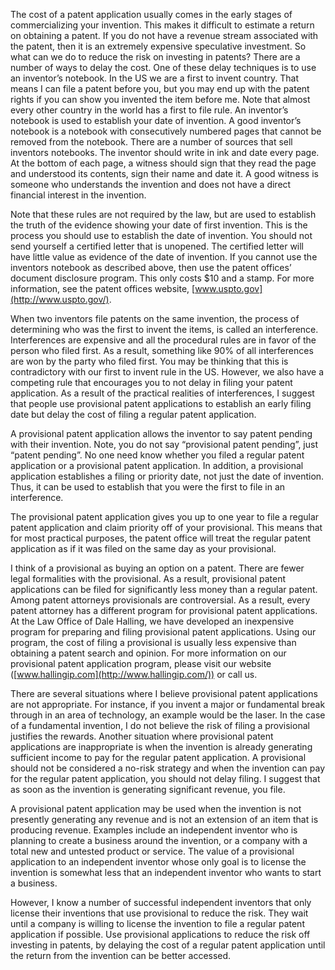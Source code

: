 
The cost of a patent application usually comes in the early stages of commercializing your invention. This makes it difficult to estimate a return on obtaining a patent. If you do not have a revenue stream associated with the patent, then it is an extremely expensive speculative investment. So what can we do to reduce the risk on investing in patents? There are a number of ways to delay the cost. One of these delay techniques is to use an inventor’s notebook. In the US we are a first to invent country. That means I can file a patent before you, but you may end up with the patent rights if you can show you invented the item before me. Note that almost every other country in the world has a first to file rule. An inventor’s notebook is used to establish your date of invention. A good inventor’s notebook is a notebook with consecutively numbered pages that cannot be removed from the notebook. There are a number of sources that sell inventors notebooks. The inventor should write in ink and date every page. At the bottom of each page, a witness should sign that they read the page and understood its contents, sign their name and date it. A good witness is someone who understands the invention and does not have a direct financial interest in the invention.

Note that these rules are not required by the law, but are used to establish the truth of the evidence showing your date of first invention. This is the process you should use to establish the date of invention. You should not send yourself a certified letter that is unopened. The certified letter will have little value as evidence of the date of invention. If you cannot use the inventors notebook as described above, then use the patent offices’ document disclosure program. This only costs $10 and a stamp. For more information, see the patent offices website, [www.uspto.gov](http://www.uspto.gov/).

When two inventors file patents on the same invention, the process of determining who was the first to invent the items, is called an interference. Interferences are expensive and all the procedural rules are in favor of the person who filed first. As a result, something like 90% of all interferences are won by the party who filed first. You may be thinking that this is contradictory with our first to invent rule in the US. However, we also have a competing rule that encourages you to not delay in filing your patent application. As a result of the practical realities of interferences, I suggest that people use provisional patent applications to establish an early filing date but delay the cost of filing a regular patent application.

A provisional patent application allows the inventor to say patent pending with their invention. Note, you do not say “provisional patent pending”, just “patent pending”. No one need know whether you filed a regular patent application or a provisional patent application. In addition, a provisional application establishes a filing or priority date, not just the date of invention. Thus, it can be used to establish that you were the first to file in an interference.

The provisional patent application gives you up to one year to file a regular patent application and claim priority off of your provisional. This means that for most practical purposes, the patent office will treat the regular patent application as if it was filed on the same day as your provisional.

I think of a provisional as buying an option on a patent. There are fewer legal formalities with the provisional. As a result, provisional patent applications can be filed for significantly less money than a regular patent. Among patent attorneys provisionals are controversial. As a result, every patent attorney has a different program for provisional patent applications. At the Law Office of Dale Halling, we have developed an inexpensive program for preparing and filing provisional patent applications. Using our program, the cost of filing a provisional is usually less expensive than obtaining a patent search and opinion. For more information on our provisional patent application program, please visit our website ([www.hallingip.com](http://www.hallingip.com/)) or call us.

There are several situations where I believe provisional patent applications are not appropriate. For instance, if you invent a major or fundamental break through in an area of technology, an example would be the laser. In the case of a fundamental invention, I do not believe the risk of filing a provisional justifies the rewards. Another situation where provisional patent applications are inappropriate is when the invention is already generating sufficient income to pay for the regular patent application. A provisional should not be considered a no-risk strategy and when the invention can pay for the regular patent application, you should not delay filing. I suggest that as soon as the invention is generating significant revenue, you file.

A provisional patent application may be used when the invention is not presently generating any revenue and is not an extension of an item that is producing revenue. Examples include an independent inventor who is planning to create a business around the invention, or a company with a total new and untested product or service. The value of a provisional application to an independent inventor whose only goal is to license the invention is somewhat less that an independent inventor who wants to start a business.

However, I know a number of successful independent inventors that only license their inventions that use provisional to reduce the risk. They wait until a company is willing to license the invention to file a regular patent application if possible. Use provisional applications to reduce the risk off investing in patents, by delaying the cost of a regular patent application until the return from the invention can be better accessed.